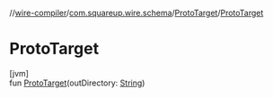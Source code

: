 //[wire-compiler](../../../index.md)/[com.squareup.wire.schema](../index.md)/[ProtoTarget](index.md)/[ProtoTarget](-proto-target.md)

# ProtoTarget

[jvm]\
fun [ProtoTarget](-proto-target.md)(outDirectory: [String](https://kotlinlang.org/api/latest/jvm/stdlib/kotlin/-string/index.html))

